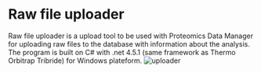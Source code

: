 # Raw file uploader
Raw file uploader is a upload tool to be used with Proteomics Data Manager for uploading raw files to the database with information about the analysis. The program is built on C# with .net 4.5.1 (same framework as Thermo Orbitrap Tribride) for Windows plateform.
![uploader](https://user-images.githubusercontent.com/77813931/153513297-89ca288a-5a61-4ac5-8373-175833e87c45.PNG)
